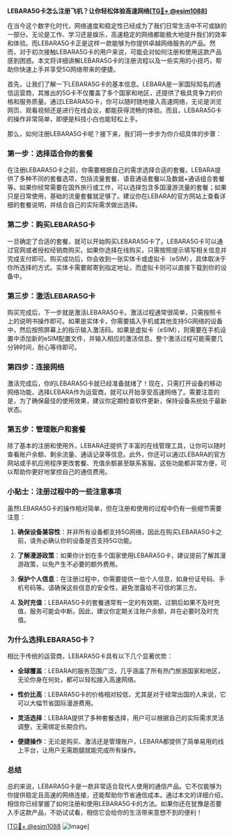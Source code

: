 **LEBARA5G卡怎么注册飞机？让你轻松体验高速网络[[TG💪+ @esim1088](https://t.me/s/esim1088)]**

在当今这个数字化时代，网络速度和稳定性已经成为了我们日常生活中不可或缺的一部分。无论是工作、学习还是娱乐，高速稳定的网络都能极大地提升我们的效率和体验。而LEBARA5G卡正是这样一款能够为你提供卓越网络服务的产品。然而，对于初次接触LEBARA5G卡的用户来说，可能会对如何注册和使用这款产品感到困惑。本文将详细讲解LEBARA5G卡的注册流程以及一些实用的小技巧，帮助你快速上手并享受5G网络带来的便捷。

首先，让我们了解一下LEBARA5G卡的基本信息。LEBARA是一家国际知名的通信运营商，其推出的5G卡不仅覆盖了多个国家和地区，还提供了极具竞争力的价格和服务质量。通过LEBARA5G卡，你可以随时随地接入高速网络，无论是浏览网页、观看视频还是进行在线会议，都能获得流畅的体验。而且，LEBARA5G卡的操作非常简单，即便是科技小白也能轻松上手。

那么，如何注册LEBARA5G卡呢？接下来，我们将一步步为你介绍具体的步骤：

### **第一步：选择适合你的套餐**
在注册LEBARA5G卡之前，你需要根据自己的需求选择合适的套餐。LEBARA提供了多种不同的套餐选项，包括流量套餐、语音通话套餐以及数据+通话组合套餐等。如果你经常需要在国外旅行或工作，可以选择包含多国漫游流量的套餐；如果只是日常使用，基础的流量套餐就足够了。建议你在LEBARA的官方网站上查看详细的套餐说明，并结合自己的实际需求做出选择。

### **第二步：购买LEBARA5G卡**
一旦确定了合适的套餐，就可以开始购买LEBARA5G卡了。LEBARA5G卡可以通过官网或者授权经销商购买。如果你选择在线购买，只需按照提示填写相关信息并完成支付即可。购买成功后，你会收到一张实体卡或虚拟卡（eSIM），具体取决于你所选择的方式。实体卡需要邮寄到指定地址，而虚拟卡则可以直接下载到你的设备中。

### **第三步：激活LEBARA5G卡**
购买完成后，下一步就是激活LEBARA5G卡。激活过程通常很简单，只需按照卡上的说明书操作即可。如果是实体卡，你需要插入手机或其他支持5G网络的设备中，然后按照屏幕上的指示输入激活码。如果是虚拟卡（eSIM），则需要在手机设置中添加新的eSIM配置文件，并输入相应的激活信息。整个激活过程可能需要几分钟时间，耐心等待即可。

### **第四步：连接网络**
激活完成后，你的LEBARA5G卡就已经准备就绪了！现在，只需打开设备的移动网络功能，选择LEBARA作为运营商，就可以开始享受高速网络了。需要注意的是，为了确保最佳的使用效果，建议你定期检查软件更新，保持设备系统处于最新状态。

### **第五步：管理账户和套餐**
除了基本的注册和使用外，LEBARA还提供了丰富的在线管理工具，让你可以随时查看账户余额、剩余流量、通话记录等信息。此外，你还可以通过LEBARA的官方网站或手机应用程序更改套餐、充值余额甚至联系客服。这些功能都非常方便，可以帮助你更好地掌控自己的通信费用。

### **小贴士：注册过程中的一些注意事项**
虽然LEBARA5G卡的操作相对简单，但在注册和使用的过程中仍有一些细节需要注意：

1. **确保设备兼容性**：并非所有设备都支持5G网络，因此在购买LEBARA5G卡之前，请务必确认你的设备是否支持5G功能。
   
2. **了解漫游政策**：如果你计划在多个国家使用LEBARA5G卡，建议提前了解其漫游政策，以免产生不必要的额外费用。

3. **保护个人信息**：在注册过程中，你需要提供一些个人信息，如身份证号码、手机号码等。请确保这些信息的安全性，避免泄露给不可信的第三方。

4. **及时充值**：LEBARA5G卡的套餐通常有一定的有效期，过期后如果不及时充值，服务可能会中断。因此，建议你定期关注账户余额，并在必要时及时充值。

### **为什么选择LEBARA5G卡？**
相比于传统的运营商，LEBARA5G卡具有以下几个显著优势：

- **全球覆盖**：LEBARA的服务范围广泛，几乎涵盖了所有热门旅游国家和地区，无论你身在何处，都可以轻松接入高速网络。
  
- **性价比高**：LEBARA5G卡的价格相对较低，尤其是对于经常出国的人来说，它可以大幅节省国际漫游费用。

- **灵活选择**：LEBARA提供了多种套餐选择，用户可以根据自己的实际需求灵活调整，无需绑定长期合约。

- **便捷操作**：无论是购买、激活还是管理账户，LEBARA都提供了简单易用的线上平台，让用户无需跑腿就能完成所有操作。

### **总结**
总的来说，LEBARA5G卡是一款非常适合现代人使用的通信产品。它不仅能够为你提供稳定且高速的网络连接，还能帮助你节省通信成本。通过本文的详细介绍，相信你已经掌握了如何注册和使用LEBARA5G卡的方法。如果你还在犹豫是否要入手这款产品，不妨试试看，相信它会给你的生活带来意想不到的便利！

[[TG💪+ @esim1088](https://t.me/s/esim1088) ![Image](https://i.postimg.cc/4NQfJmqS/Snipaste-2025-05-13-00-14-12.png)]